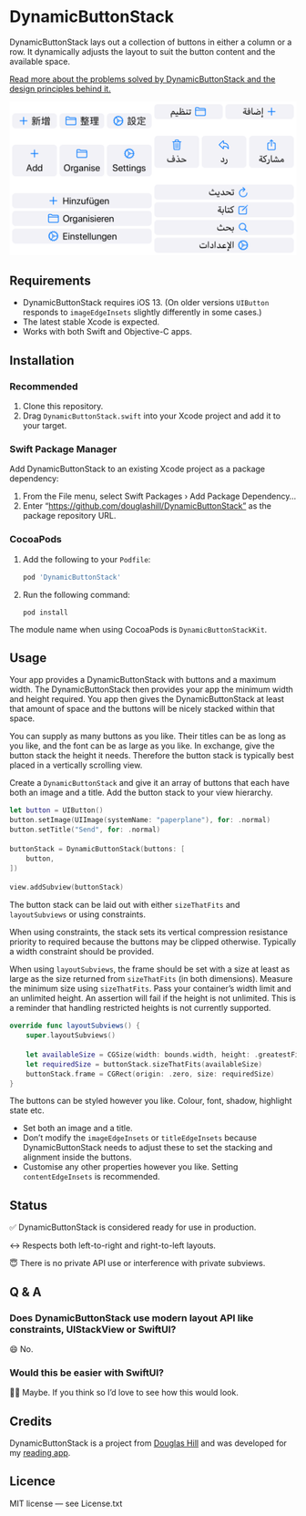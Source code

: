 # DynamicButtonStack

DynamicButtonStack lays out a collection of buttons in either a column or a row. It dynamically adjusts the layout to suit the button content and the available space.

[Read more about the problems solved by DynamicButtonStack and the design principles behind it.](https://douglashill.co/dynamic-button-stack/)

![Composite screenshot of DynamicButtonStack in various languages. Chinese, English, German, Arabic.](screenshot.png)

## Requirements

- DynamicButtonStack requires iOS 13. (On older versions `UIButton` responds to `imageEdgeInsets` slightly differently in some cases.)
- The latest stable Xcode is expected.
- Works with both Swift and Objective-C apps.

## Installation

### Recommended

1. Clone this repository.
2. Drag `DynamicButtonStack.swift` into your Xcode project and add it to your target.

### Swift Package Manager

Add DynamicButtonStack to an existing Xcode project as a package dependency:

1. From the File menu, select Swift Packages › Add Package Dependency…
2. Enter “https://github.com/douglashill/DynamicButtonStack” as the package repository URL.

### CocoaPods

1. Add the following to your `Podfile`:
    
    ```ruby
    pod 'DynamicButtonStack'
    ```
    
2. Run the following command:
    
    ```
    pod install
    ```

The module name when using CocoaPods is `DynamicButtonStackKit`.

## Usage

Your app provides a DynamicButtonStack with buttons and a maximum width. The DynamicButtonStack then provides your app the minimum width and height required. You app then gives the DynamicButtonStack at least that amount of space and the buttons will be nicely stacked within that space.

You can supply as many buttons as you like. Their titles can be as long as you like, and the font can be as large as you like. In exchange, give the button stack the height it needs. Therefore the button stack is typically best placed in a vertically scrolling view.

Create a `DynamicButtonStack` and give it an array of buttons that each have both an image and a title. Add the button stack to your view hierarchy.

```swift
let button = UIButton()
button.setImage(UIImage(systemName: "paperplane"), for: .normal)
button.setTitle("Send", for: .normal)

buttonStack = DynamicButtonStack(buttons: [
    button,
])

view.addSubview(buttonStack)
```

The button stack can be laid out with either `sizeThatFits` and `layoutSubviews` or using constraints.

When using constraints, the stack sets its vertical compression resistance priority to required because the buttons may be clipped otherwise. Typically a width constraint should be provided.

When using `layoutSubviews`, the frame should be set with a size at least as large as the size returned from `sizeThatFits` (in both dimensions). Measure the minimum size using `sizeThatFits`. Pass your container’s width limit and an unlimited height. An assertion will fail if the height is not unlimited. This is a reminder that handling restricted heights is not currently supported.

```swift
override func layoutSubviews() {
    super.layoutSubviews()
    
    let availableSize = CGSize(width: bounds.width, height: .greatestFiniteMagnitude)
    let requiredSize = buttonStack.sizeThatFits(availableSize)
    buttonStack.frame = CGRect(origin: .zero, size: requiredSize)
}
```

The buttons can be styled however you like. Colour, font, shadow, highlight state etc.

- Set both an image and a title.
- Don’t modify the `imageEdgeInsets` or `titleEdgeInsets` because DynamicButtonStack needs to adjust these to set the stacking and alignment inside the buttons.
- Customise any other properties however you like. Setting `contentEdgeInsets` is recommended.

## Status

✅ DynamicButtonStack is considered ready for use in production.

↔️ Respects both left-to-right and right-to-left layouts.

😇 There is no private API use or interference with private subviews.

## Q & A

### Does DynamicButtonStack use modern layout API like constraints, UIStackView or SwiftUI?

😄 No.

### Would this be easier with SwiftUI?

🤷‍♂️ Maybe. If you think so I’d love to see how this would look.

## Credits

DynamicButtonStack is a project from [Douglas Hill](https://douglashill.co/) and was developed for my [reading app](https://douglashill.co/reading-app/).

## Licence

MIT license — see License.txt
